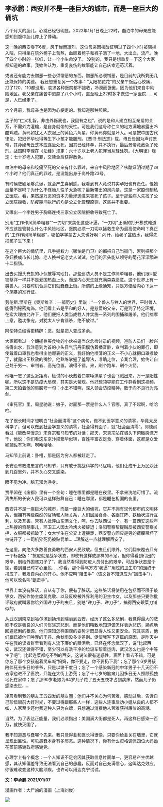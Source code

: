 ## 李承鹏：西安并不是一座巨大的城市，而是一座巨大的俑坑
八个月大的胎儿，心跳已经很明显。2022年1月1日晚上22时，血泊中的母亲应能感知到腹中胎儿停止了悸动。

这一晚的西安零下6度，风干燥而凛烈，这位母亲因核酸证明过了四个小时被阻拦入院，只得坐在院外椅子上苦熬，血顺着椅子和裤子淌了一地，大出血，流产。晚了四个小时的一张纸，让一个小生命没了。
没别的，我只是想重复一下这个大家都知道的故事。我始终认为，重复哀伤的故事能让自己庆幸还苟活着。

或者还有能力去憎恶一些必须憎恶的东西。憎恶所必须憎恶，是目前的我所剩无几还能保持的美德。
我还想重复另一个故事：“太阳花花花”的父亲午饭后心绞痛，打了120、110都没用，哀求各种医院都不接收，冷漠而倨傲，因为他们来自中风险地区。老父亲在痛苦中煎熬了八个小时，直至晚上22时多才送进一家医院……可是，人已经走了。

六个月前，我母亲也是因为心梗走的。我知道那种煎熬。

孟子的“仁义礼智，非由外铄我也，我固有之也”，说的是和人建立相互亲爱的关系，不需外力灌输，是自身就带的天性。可是我们这号称仁义的地方满地暴露出冷酷鸡贼。黄码如犹太人衣服上的黄色六角星，你黄码你就是坏人。可是按中国古代律法，犯妇怀孕也得等生下小孩才能服刑。《晋书·刑法志》载，毋丘俭因为声讨景帝，其孙媳毋丘芝本应连坐处死，因其已经怀孕，并不执行，最后景帝竟赦免了死刑。战国时李悝在《法经》规定：六十岁以上老人犯罪当从轻处罚。《大明律》规定：七十岁老人犯罪，交赎金后获得赦免。

血泊中的母亲和绞痛至死的父亲有什么罪过，来自中风险地区？核酸证明过期了四个小时？他们真正的罪过，是没能出身于尚朴路23号。

有时候悲剧足够荒诞，就会产生喜剧感。我看到有人竟说其实孕妇也有责任。怪她血量不足吗？为什么不怪胎儿性子太急呢？最新带出的风向是，这是一家股份制私立医院。看，果然是万恶的资本力量渗透进来害死了孩子。至于那些病人先找了公立医院拒收，防疫期间执行的均是公立化管理原则，这些并不重要。

又曝出一个李姓男子胸痛连找三家公立医院拒收导致死亡了。

别用“工作作风简单粗暴”“一刀切”来美化这些坏逼，“一刀切”正确的打开模式难道不应该是管特么什么中风险地区，医院必须一刀切以拯救生命为最高使命吗？真正的“工作作风简单粗暴”，哪怕学学蒙古大夫也好啊：闪开，给老子盆热水，我得先把孩子生下来！

在这个巨大的俑坑里，凡手握权力（哪怕是门卫）的都把自己当衙门，否则把那个孕妇换成市长儿媳、老人换书记老丈人试试，他们的舌头能从领导的菊花深深舔进十二指肠。

出去买馒头充饥的小伙被辱骂殴打，那些巡防人员不是工作简单粗暴，他们跟U型锁蔡洋一样并不是爱国热血上头，而是内心天生就充满森森恶意。这个世界上有一类兽人，只要时机合适它们就蠢蠢上街。所谓的上级通知，只是方便给内心下达一个施暴的准行证。

劳伦斯.里斯在《奥斯维辛：一部历史》里说：“一个兽人与牲人的世界，平时兽人能得到秘密掩饰，他们看上去是平和的好人，是慈爱的父亲，可是到了特定环境，在宏大理由允许下，他们便把人类当成牲人并实施一系列的围捕和屠杀，他们揣摩上意，邀功争宠，对犹太人宁肯错杀，绝不放过。”

阿伦特总结得更精辟：恶，就是把人变成多余。

大家都看过一个翻栅栏买食物的小伙被逼当众念检讨录的视频，巡防人员们一脸兴奋得出水，我注意到为首的小头目气沉丹田模仿着播音腔，宣判着小伙的罪行，即使戴着口罩我也看得出他爆表的正义，我好怕他喷薄的正义一不小心就把口罩撑破了，就露出王秋赦的嘴脸。他熟练掌握了羞辱法，准确走位，节奏合理，始终让自己处于男一、审判者、高光位置。演得不错，来，刷个跑车、刷个火箭。

他唯一忘了这么近距离，检讨的小伙戴着口罩唾沫星子也会飞溅出来，万一是阳性呢。所以这不是防疫大局观，其实是大菊观。他好想领导能在工作群看到这视频，第二天拍着他的肩膀夸一句：小王不错啊，深入领会防控精神，敢于向不良行为亮剑。

《审死官》里，周星驰说：娘子，对面那一票是什么人？官哪，真了不起啊，哈哈哈。

花了很长时间才想明白“社会面清零”这个病句，做不到医学意义的清零，毕竟太反科学了，但可以做到社会学意义的清零，社会得有面子，就“社会面清零”。郭德纲看过《能改斋漫录》宋真宗和马知节的对话：那天，宋真宗站在城头下俯瞰感慨万千，他说：你们看这东京汴梁繁华似锦，百姓丰富衣足食、穿着体面，这都是众爱卿辅佐有功啊，啊哈哈哈。

马知节上前说：卧槽，那是因为穷人都被赶走了。

长安没有敢进忠言的马知节，只有敢于挑战科学的马屁精，他们让成千上万民众迁到几百里外，并不关心交叉感染。

眼不见为净。脑无知为净身。

贾平凹在《废都》里有一个金句：睡在哪里都是睡在夜里。不拿来洗地可惜了。流离失所的长安人民可以这样鼓舞自己：睡在哪里，都是睡在祖国的夜里。

西安并不是一座巨大的城市，而是一座巨大的俑坑，它并不拥有现代都市的文明体系，但拥有等级森然的官场和人际关系，人们层层叠叠、各跟其阵、铁桶状进行互利，以及互害。常有人批评山东酒文化，呵，你去陕西试一个。有一篇西安这些年上热搜的奇葩事儿，环卫工人因太冷烤火被辞退；洛阳警察帮捉贼反被西安警察关押，衣服都被抓破了；女大学生在公交上遭猥亵，西安警方回应是男的裤腰带坏了拉链开了；一司机猝死仍被贴罚单……理解这一点就理解西安了。

在这里，向绝大多数善良勇敢的西安人民致敬。但虫且们除外。它们翻来覆去只有一个标配版：“抗疫就是战争状态，即使有这样或那样的不足，但你得看到付出的艰辛，别给外国递刀子了”。我当然看得到防疫人员付出的艰辛，可战争状态是个筐，套到自己时才心里慌……你看，那个辱骂方方“老逼”“用过的卫生巾”的蛆终于报应了，我发自内心的开心。他不应叫“阻击手”（该文盲不知道应为“狙击手”），他可以改名叫“蛆击手”。

世界上本没有脏话，自从有了你，便有了脏话。这些脏话将使用在包括而不限于敲锣女、西安作协主席吴克敬、以及反咬被外界利用的卫生巾女，以及那些只要你批评政府就叫嚣你给外国递刀子的虫且，别总“递刀子、递刀子”，搞得西安跟菜刀铺似的。

从武汉到南京到哈尔滨到扬州到瑞丽到西安，经历了这么多悲剧，我觉得最大的悲剧不仅是善良的人们习惯淡忘悲剧，而是他们精致地知道该怎样表达悲伤，熟练地回避悲剧的根源，他们深知怎样围观的姿势才既显得人性又更安全。究其实质，他们跟已被他们唾弃的于丹、余秋雨没多少差别。促使我写下这篇的原因，是昨天中午在我的读者群里看到有人流下廉价的眼泪后，已经在怀念武汉了，说“比起西安，武汉还做得不错，至少可以有洗干净的垃圾车帮着运肉，武汉怎么也是个中等生了吧”。比起连菜都吃不到的西安，这说法很有迷惑性，表面上看去不错，可是你忘了那个女孩追着灵车喊“妈妈，你不要走，你不要扔下我”；忘了那个6岁男孩陪伴死去多日的爷爷，只是以饼干度日；忘了一个感染新冠的中年男子十几天回不去家也进不了医院，只能在大街上游荡；忘了十七岁的脑瘫儿因多日无人照顾孤独地死在家中；忘了那90岁老娘为64岁儿子花了五天五夜才占到病床，然而儿子仍感染去世……

凌晨看到我的朋友王五四发的朋友圈：他们并不关心为何苦难，感动过后，告诉自己珍惜眼前大好时光，不要过得跟那些人一样，这些人连事后劝小姐从良的人都不如，人家至少还付费这种人只为白嫖，只想通过消费他人苦难获得廉价的高潮。

当然，为了表达正能量，我们必须指出：美国满大街都是死人，再这样日感染一百万，就快灭国了。

我不知道恶与蠢哪个先来。我只觉得韭和匪长得很像，只要你给韭关在墙里，它就呈现出匪性。可见愚蠢本身有多邪恶。这种情况下，你有什么资格调侃四位大妈跪在菜前感谢政府感谢党。

心理学上有个概念：一个人知识不足会因其获取信息片面单一，更容易产生优越感，其认知偏差导致无法看到自己的愚蠢，反而对自己充满信心，这叫达克效应。你很难改变这种大脑顽疾，也许可以用达克宁试试。

 **文：李承鹏  2021/01/07**

漫画作者：大尸凶的漫画（上海刘俊）

![](https://ddns.smpi.top:10000/md_attachments/Pasted%20image%2020220108134832.png)